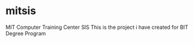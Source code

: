 # mitsis
MIT Computer Training Center SIS
This is the project  i have created for BIT Degree Program
